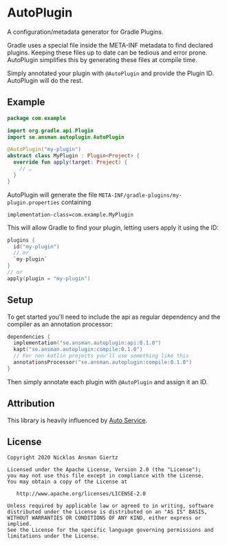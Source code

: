 AutoPlugin
===
A configuration/metadata generator for Gradle Plugins.

Gradle uses a special file inside the META-INF metadata to find declared plugins. Keeping these files up to date can be 
tedious and error prone. AutoPlugin simplifies this by generating these files at compile time.

Simply annotated your plugin with `@AutoPlugin` and provide the Plugin ID. AutoPlugin will do the rest.

Example
---
```kotlin
package com.example

import org.gradle.api.Plugin
import se.ansman.autoplugin.AutoPlugin

@AutoPlugin("my-plugin")
abstract class MyPlugin : Plugin<Project> {
  override fun apply(target: Project) {
    // …
  }
}
```

AutoPlugin will generate the file `META-INF/gradle-plugins/my-plugin.properties` containing
```plain
implementation-class=com.example.MyPlugin
```

This will allow Gradle to find your plugin, letting users apply it using the ID:
```kotlin
plugins {
  id("my-plugin")
  // or
  `my-plugin`
}
// or
apply(plugin = "my-plugin")
```

Setup
---
To get started you'll need to include the api as regular dependency and the compiler as an annotation processor:
```kotlin
dependencies {
  implementation("se.ansman.autoplugin:api:0.1.0")
  kapt("se.ansman.autoplugin:compile:0.1.0")
  // For non kotlin projects you'll use something like this
  annotationsProcessor("se.ansman.autoplugin:compile:0.1.0")
}
```

Then simply annotate each plugin with `@AutoPlugin` and assign it an ID.

Attribution
---
This library is heavily influenced by [Auto Service](https://github.com/google/auto/tree/master/service).

License
---
```plain
Copyright 2020 Nicklas Ansman Giertz

Licensed under the Apache License, Version 2.0 (the "License");
you may not use this file except in compliance with the License.
You may obtain a copy of the License at

   http://www.apache.org/licenses/LICENSE-2.0

Unless required by applicable law or agreed to in writing, software
distributed under the License is distributed on an "AS IS" BASIS,
WITHOUT WARRANTIES OR CONDITIONS OF ANY KIND, either express or implied.
See the License for the specific language governing permissions and
limitations under the License.
```